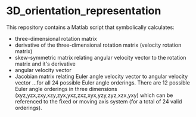 # 3D_orientation_representation

This repository contains a Matlab script that symbolically calculates: 
 - three-dimensional rotation matrix
 - derivative of the three-dimensional rotation matrix (velocity rotation matrix)
 - skew-symmetric matrix relating angular velocity vector to the rotation matrix and it's derivative
 - angular velocity vector
 - Jacobian matrix relating Euler angle velocity vector to angular velocity vector
...for all 24 possible Euler angle orderings.  There are 12 possible Euler angle orderings in three dimensions (xyz,yzx,zxy,xzy,zyx,yxz,zxz,xyx,yzy,zyz,xzx,yxy) which can be referenced to the fixed or moving axis system (for a total of 24 valid orderings).  
